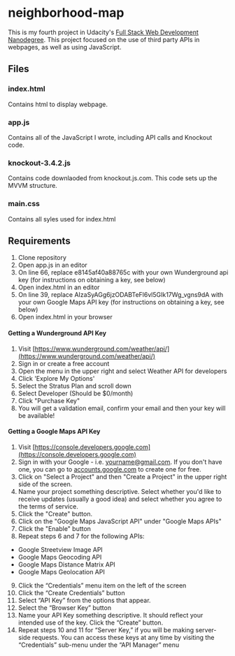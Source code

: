# neighborhood-map
This is my fourth project in Udacity's 
[Full Stack Web Development Nanodegree](https://www.udacity.com/course/full-stack-web-developer-nanodegree--nd004). This project focused on the 
use of third party APIs in webpages, as well as using JavaScript.

## Files
### index.html
Contains html to display webpage.
### app.js
Contains all of the JavaScript I wrote, including API calls and Knockout code.
### knockout-3.4.2.js
Contains code downlaoded from knockout.js.com. This code sets up the MVVM structure.
### main.css
Contains all syles used for index.html

## Requirements
1. Clone repository
2. Open app.js in an editor
3. On line 66, replace e8145af40a88765c with your own Wunderground api key (for instructions on obtaining a key, see below)
4. Open index.html in an editor
5. On line 39, replace AIzaSyAGg6jzODABTeFl6vl5GIk17Wg_vgns9dA with your own Google Maps API key (for instructions on obtaining a key, see below)
6. Open index.html in your browser

#### Getting a Wunderground API Key
1. Visit [https://www.wunderground.com/weather/api/](https://www.wunderground.com/weather/api/)
2. Sign in or create a free account
3. Open the menu in the upper right and select Weather API for developers
4. Click 'Explore My Options'
5. Select the Stratus Plan and scroll down
6. Select Developer (Should be $0/month) 
7. Click "Purchase Key"
8. You will get a validation email, confirm your email and then your key will be available!

#### Getting a Google Maps API Key
1. Visit [https://console.developers.google.com](https://console.developers.google.com)
2. Sign in with your Google - i.e. yourname@gmail.com. If you don't have one, you can go to [accounts.google.com](accounts.google.com) to create one for free.
3. Click on "Select a Project" and then "Create a Project" in the upper right side of the screen.
4. Name your project something descriptive. Select whether you'd like to receive updates (usually a good idea) and select whether you agree to the terms of service. 
5. Click the "Create" button.
6. Click on the "Google Maps JavaScript API" under "Google Maps APIs" 
7. Click the "Enable" button
8. Repeat steps 6 and 7 for the following APIs: 
- Google Streetview Image API
- Google Maps Geocoding API
- Google Maps Distance Matrix API
- Google Maps Geolocation API
9. Click the “Credentials” menu item on the left of the screen
10. Click the “Create Credentials” button
11. Select “API Key” from the options that appear.
12. Select the “Browser Key” button
13. Name your API Key something descriptive. It should reflect your intended use of the key. Click the “Create” button.
14. Repeat steps 10 and 11 for “Server Key,” if you will be making server-side requests. You can access these keys at any time by visiting the “Credentials” sub-menu under the “API Manager” menu
